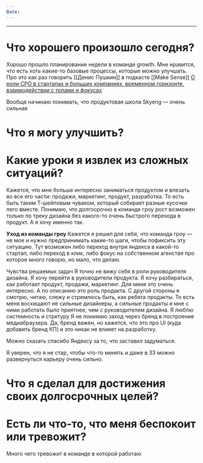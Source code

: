 ```yaml
---
Date:
---
```

---
# Что хорошего произошло сегодня?
Хорошо прошло планирование недели в команде growth. Мне нравится, что есть хоть какие-то базовые процессы, которые можно улучшать. Про это как раз говорить [[Денис Пушкин]] в подкасте [[Make Sense]] [О роли CPO в стартапах и больших компаниях, временном горизонте, взаимодействии с топами и фокусах](https://sense23.com/podcast/make-sense-297-o-roli-cpo-v-startapah-i-bolshih-kompaniyah-vremennom-gorizonte-vzaimodejstvii-s-topami-i-fokusah)

Вообще начинаю понимать, что продуктовая школа Skyeng — очень сильная

# Что я могу улучшить?


# Какие уроки я извлек из сложных ситуаций?
Кажется, что мне больше интересно заниматься продуктом и влезать во все его части: продажи, маркетинг, продукт, разработка. То есть быть таким Т-шейповым чуваком, который собирает разные кусочки лего вместе. 
Понимаю, что долгосрочно в команде гроу рост возможен только по треку дизайна без какого-то очень быстрого перехода в продукт. А я хочу именно так. 

**Уход из команды гроу**
Кажется я решил для себя, что команда гроу — не мое и нужно предпринимать какие-то шаги, чтобы пофиксить эту ситуацию. Тут возможен либо переход внутри яндекса в какой-то стартап, либо переход в клик, либо фокус на собственном агенстве про которое много говорю, но мало, что делаю. 

Чувства решаемых задач
Я точно не вижу себя в роли руководителя дизайна. Я хочу перейти в руководители продукта. Я хочу разбираться, как работает продукт, продажи, маркетинг. Для меня это очень интересно. А по описанию это роль продакта. 
С другой стороны я смотрю, читаю, слежу и стремлюсь быть, как ребята продакты. То есть меня восхищают не сильные дизайнеры, а сильные продакты и мне с ними работать было приятнее, чем с руководителем дизайна. 
Я люблю системность и стрктуру
Я не понимаю заход через бренд в построение медиабраузера. Да, бренд важен, но кажется, что это про UI (куда добавить бренд КП) и это никак не влияет на разработку. 

Можно сказать спасибо Яндексу за то, что заставил задуматься. 

Я уверен, что я не стар, чтобы что-то менять и даже в 33 можно развернуться карьеру очень сильно. 



# Что я сделал для достижения своих долгосрочных целей?



# Есть ли что-то, что меня беспокоит или тревожит?

Много чего тревожит в команде в которой работаю








